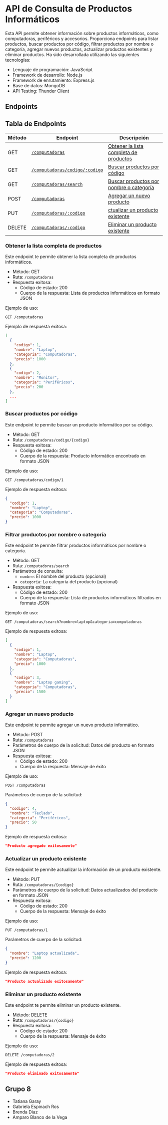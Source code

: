 
# API de Consulta de Productos Informáticos

Esta API permite obtener información sobre productos informáticos, como computadoras, periféricos y accesorios. Proporciona endpoints para listar productos, buscar productos por código, filtrar productos por nombre o categoría, agregar nuevos productos, actualizar productos existentes y eliminar productos.
Ha sido desarrollada utilizando las siguientes tecnologías:

- Lenguaje de programación: JavaScript
- Framework de desarrollo: Node.js
- Framework de enrutamiento: Express.js
- Base de datos: MongoDB
- API Testing: Thunder Client 

## Endpoints

## Tabla de Endpoints

| Método | Endpoint               | Descripción                                      | 
|--------|------------------------|--------------------------------------------------|
| GET    |[`/computadoras`](#obtener-la-lista-completa-de-productos)      | [Obtener la lista completa de productos](#obtener-la-lista-completa-de-productos) |
| GET    | [`/computadoras/codigo/:codigo`](#buscar-productos-por-código)    | [Buscar productos por código](#buscar-productos-por-código)  |
| GET    | [`/computadoras/search`](#filtrar-productos-por-nombre-o-categoría) | [Buscar productos por nombre o categoría](#filtrar-productos-por-nombre-o-categoría)    |
| POST   | [`/computadoras`](#agregar-un-nuevo-producto)        | [Agregar un nuevo producto](#agregar-un-nuevo-producto)                    |
| PUT    | [`/computadoras/:codigo`](#actualizar-un-producto-existente)    | [ctualizar un producto existente](#actualizar-un-producto-existente)           |
| DELETE | [`/computadoras/:codigo`](#eliminar-un-producto-existente)    | [Eliminar un producto existente](#eliminar-un-producto-existente)              |

### Obtener la lista completa de productos

Este endpoint te permite obtener la lista completa de productos informáticos.

- Método: GET
- Ruta: `/computadoras`
- Respuesta exitosa:
  - Código de estado: 200
  - Cuerpo de la respuesta: Lista de productos informáticos en formato JSON

Ejemplo de uso:

```
GET /computadoras
```

Ejemplo de respuesta exitosa:

```json
[
  {
    "codigo": 1,
    "nombre": "Laptop",
    "categoria": "Computadoras",
    "precio": 1000
  },
  {
    "codigo": 2,
    "nombre": "Monitor",
    "categoria": "Periféricos",
    "precio": 200
  },
  ...
]
```

### Buscar productos por código

Este endpoint te permite buscar un producto informático por su código.

- Método: GET
- Ruta: `/computadoras/codigo/{codigo}`
- Respuesta exitosa:
  - Código de estado: 200
  - Cuerpo de la respuesta: Producto informático encontrado en formato JSON

Ejemplo de uso:

```
GET /computadoras/codigo/1
```

Ejemplo de respuesta exitosa:

```json
{
  "codigo": 1,
  "nombre": "Laptop",
  "categoria": "Computadoras",
  "precio": 1000
}
```

### Filtrar productos por nombre o categoría

Este endpoint te permite filtrar productos informáticos por nombre o categoría.

- Método: GET
- Ruta: `/computadoras/search`
- Parámetros de consulta:
  - `nombre`: El nombre del producto (opcional)
  - `categoria`: La categoría del producto (opcional)
- Respuesta exitosa:
  - Código de estado: 200
  - Cuerpo de la respuesta: Lista de productos informáticos filtrados en formato JSON

Ejemplo de uso:

```
GET /computadoras/search?nombre=laptop&categoria=computadoras
```

Ejemplo de respuesta exitosa:

```json
[
  {
    "codigo": 1,
    "nombre": "Laptop",
    "categoria": "Computadoras",
    "precio": 1000
  },
  {
    "codigo": 3,
    "nombre": "Laptop gaming",
    "categoria": "Computadoras",
    "precio": 1500
  }
]
```

### Agregar un nuevo producto

Este endpoint te permite agregar un nuevo producto informático.

- Método: POST
- Ruta: `/computadoras`
- Parámetros de cuerpo de la solicitud: Datos del producto en formato JSON
- Respuesta exitosa:
  - Código de estado: 200
  - Cuerpo de la respuesta: Mensaje de éxito

Ejemplo de uso:

```
POST /computadoras
```

Parámetros de cuerpo de la solicitud:

```json
{
  "codigo": 4,
  "nombre": "Teclado",
  "categoria": "Periféricos",
  "precio": 50
}
```

Ejemplo de respuesta exitosa:

```json
"Producto agregado exitosamente"
```

### Actualizar un producto existente

Este endpoint te permite actualizar la información de un producto existente.

- Método: PUT
- Ruta: `/computadoras/{codigo}`
- Parámetros de cuerpo de la solicitud: Datos actualizados del producto en formato JSON
- Respuesta exitosa:
  - Código de estado: 200
  - Cuerpo de la respuesta: Mensaje de éxito

Ejemplo de uso:

```
PUT /computadoras/1
```

Parámetros de cuerpo de la solicitud:

```json
{
  "nombre": "Laptop actualizada",
  "precio": 1200
}
```

Ejemplo de respuesta exitosa:

```json
"Producto actualizado exitosamente"
```

### Eliminar un producto existente

Este endpoint te permite eliminar un producto existente.

- Método: DELETE
- Ruta: `/computadoras/{codigo}`
- Respuesta exitosa:
  - Código de estado: 200
  - Cuerpo de la respuesta: Mensaje de éxito

Ejemplo de uso:

```
DELETE /computadoras/2
```

Ejemplo de respuesta exitosa:

```json
"Producto eliminado exitosamente"
```

## Grupo 8

- Tatiana  Garay
- Gabriela Espinach Ros
- Brenda Diaz
- Amparo Blanco de la Vega